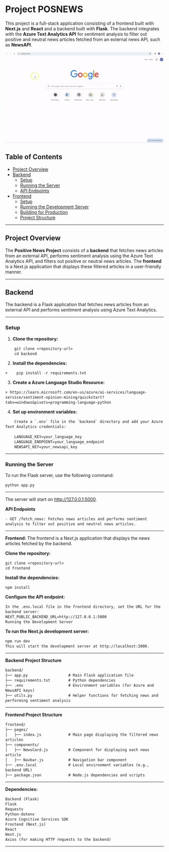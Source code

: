 # Project POSNEWS

This project is a full-stack application consisting of a frontend built with **Next.js** and **React** and a backend built with **Flask**. The backend integrates with the **Azure Text Analytics API** for sentiment analysis to filter out positive and neutral news articles fetched from an external news API, such as **NewsAPI**.

![Local GIF](./Frontend/Aufnahme.gif)


## Table of Contents

- [Project Overview](#project-overview)
- [Backend](#backend)
  - [Setup](#setup)
  - [Running the Server](#running-the-server)
  - [API Endpoints](#api-endpoints)
- [Frontend](#frontend)
  - [Setup](#setup-1)
  - [Running the Development Server](#running-the-development-server)
  - [Building for Production](#building-for-production)
  - [Project Structure](#project-structure)

---

## Project Overview

The **Positive News Project** consists of a **backend** that fetches news articles from an external API, performs sentiment analysis using the Azure Text Analytics API, and filters out positive or neutral news articles. The **frontend** is a Next.js application that displays these filtered articles in a user-friendly manner.

---

## Backend

The backend is a Flask application that fetches news articles from an external API and performs sentiment analysis using Azure Text Analytics.

---

### Setup

1. **Clone the repository:**
```
    git clone <repository-url>
    cd backend
```
2. **Install the dependencies:**
```
+    pip install -r requirements.txt
```
3. **Create a Azure Language Studio Resource:**
```
+ https://learn.microsoft.com/en-us/azure/ai-services/language-service/sentiment-opinion-mining/quickstart?tabs=windows&pivots=programming-language-python
```

4. **Set up environment variables:**
```
    Create a `.env` file in the `backend` directory and add your Azure Text Analytics credentials:

    LANGUAGE_KEY=your_language_key
    LANGUAGE_ENDPOINT=your_language_endpoint
    NEWSAPI_KEY=your_newsapi_key
```
---

### Running the Server

To run the Flask server, use the following command:
```
python app.py
```
---

The server will start on http://127.0.0.1:5000.

**API Endpoints**
```
- GET /fetch_news: Fetches news articles and performs sentiment analysis to filter out positive and neutral news articles.
```
---

**Frontend:**
The frontend is a Next.js application that displays the news articles fetched by the backend.

**Clone the repository:**
```
git clone <repository-url>
cd frontend
```
**Install the dependencies:**
```
npm install
```
**Configure the API endpoint:**
```
In the .env.local file in the frontend directory, set the URL for the backend server:
NEXT_PUBLIC_BACKEND_URL=http://127.0.0.1:5000
Running the Development Server
```
**To run the Next.js development server:**
```
npm run dev
This will start the development server at http://localhost:3000.
```
---

**Backend Project Structure**

```
backend/
├── app.py                  # Main Flask application file
├── requirements.txt        # Python dependencies
├── .env                    # Environment variables (for Azure and NewsAPI keys)
├── utils.py                # Helper functions for fetching news and performing sentiment analysis
```
---

**Frontend Project Structure**
```
frontend/
├── pages/                  
│   ├── index.js            # Main page displaying the filtered news articles
├── components/             
│   ├── NewsCard.js         # Component for displaying each news article
│   ├── Navbar.js           # Navigation bar component
├── .env.local              # Local environment variables (e.g., backend URL)
├── package.json            # Node.js dependencies and scripts
```
---

**Dependencies:**
```
Backend (Flask)
Flask
Requests
Python-dotenv
Azure Cognitive Services SDK
Frontend (Next.js)
React
Next.js
Axios (for making HTTP requests to the backend)
```
---
